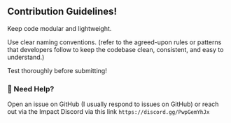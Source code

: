 ## Contribution Guidelines!
Keep code modular and lightweight.

Use clear naming conventions. (refer to the agreed-upon rules or patterns that developers follow to keep the codebase clean, consistent, and easy to understand.)

Test thoroughly before submitting!

### 💬 Need Help?
Open an issue on GitHub (I usually respond to issues on GitHub) or reach out via the Impact Discord via this link `https://discord.gg/PwpGemYhJx`
